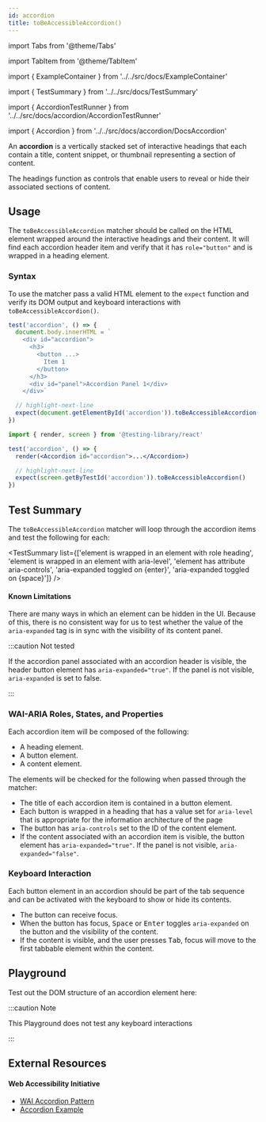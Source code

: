 ```yaml
---
id: accordion
title: toBeAccessibleAccordion()
---
```


import Tabs from '@theme/Tabs'

import TabItem from '@theme/TabItem'

import { ExampleContainer } from '../../src/docs/ExampleContainer'

import { TestSummary } from '../../src/docs/TestSummary'

import { AccordionTestRunner } from '../../src/docs/accordion/AccordionTestRunner'

import { Accordion } from '../../src/docs/accordion/DocsAccordion'

<div className="intro-text">
An <strong>accordion</strong> is a vertically stacked set of interactive headings that each contain a title, content snippet, or thumbnail representing a section of content.</div>

The headings function as controls that enable users to reveal or hide their associated sections of content.

<ExampleContainer height="340px">
  <Accordion />
</ExampleContainer>

## Usage

The `toBeAccessibleAccordion` matcher should be called on the HTML element wrapped around the interactive headings and their content. It will find each accordion header item and verify that it has `role="button"` and is wrapped in a heading element.

### Syntax

To use the matcher pass a valid HTML element to the `expect` function and verify its DOM output and keyboard interactions with `toBeAccessibleAccordion()`.

<Tabs>
<TabItem value="js" label="JS">

```jsx
test('accordion', () => {
  document.body.innerHTML = `
    <div id="accordion">
      <h3>
        <button ...>
          Item 1
        </button>
      </h3>
      <div id="panel">Accordion Panel 1</div>
    </div>`

  // highlight-next-line
  expect(document.getElementById('accordion')).toBeAccessibleAccordion()
})
```

</TabItem>
<TabItem default label="React" value="react">

```jsx
import { render, screen } from '@testing-library/react'

test('accordion', () => {
  render(<Accordion id="accordion">...</Accordion>)

  // highlight-next-line
  expect(screen.getByTestId('accordion')).toBeAccessibleAccordion()
})
```

</TabItem>
</Tabs>

## Test Summary

The `toBeAccessibleAccordion` matcher will loop through the accordion items and test the following for each:

<TestSummary list={['element is wrapped in an element with role heading', 'element is wrapped in an element with aria-level', 'element has attribute aria-controls', 'aria-expanded toggled on {enter}', 'aria-expanded toggled on {space}']} />

#### Known Limitations

There are many ways in which an element can be hidden in the UI. Because of this, there is no consistent way for us to test whether the value of the `aria-expanded` tag is in sync with the visibility of its content panel.

:::caution Not tested

If the accordion panel associated with an accordion header is visible, the header button element has `aria-expanded="true"`. If the panel is not visible, `aria-expanded` is set to false.

:::

### WAI-ARIA Roles, States, and Properties

Each accordion item will be composed of the following:

- A <span className="handwritten">heading</span> element.
- A <span className="handwritten">button</span> element.
- A <span className="handwritten">content</span> element.

The elements will be checked for the following when passed through the matcher:

- The title of each accordion item is contained in a <span className="handwritten">button</span> element.
- Each <span className="handwritten">button</span> is wrapped in a <span className="handwritten">heading</span> that has a value set for <code>aria-level</code> that is appropriate for the information architecture of the page
- The <span className="handwritten">button</span> has <code>aria-controls</code> set to the ID of the <span className="handwritten">content</span> element.
- If the <span className="handwritten">content</span> associated with an accordion item is visible, the <span className="handwritten">button</span> element has <code>aria-expanded="true"</code>. If the panel is not visible, <code>aria-expanded="false"</code>.

### Keyboard Interaction

Each <span className="handwritten">button</span> element in an accordion should be part of the tab sequence and can be activated with the keyboard to show or hide its contents.

- The <span className="handwritten">button</span> can receive focus.
- When the <span className="handwritten">button</span> has focus, <kbd>Space</kbd> or <kbd>Enter</kbd> toggles `aria-expanded` on the <span className="handwritten">button</span> and the visibility of the <span className="handwritten">content</span>.
- If the <span className="handwritten">content</span> is visible, and the user presses <kbd>Tab</kbd>, focus will move to the first tabbable element within the <span className="handwritten">content</span>.

## Playground

Test out the DOM structure of an accordion element here:

:::caution Note

This Playground does not test any keyboard interactions

:::

<AccordionTestRunner />

## External Resources

#### Web Accessibility Initiative

- [WAI Accordion Pattern](https://www.w3.org/WAI/ARIA/apg/patterns/accordion/)
- [Accordion Example](https://www.w3.org/WAI/ARIA/apg/example-index/accordion/accordion.html)
